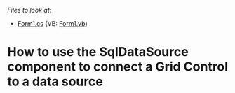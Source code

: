 <!-- default file list -->
*Files to look at*:

* [Form1.cs](./CS/WinFormsSqlDataSource/Form1.cs) (VB: [Form1.vb](./VB/WinFormsSqlDataSource/Form1.vb))
<!-- default file list end -->
# How to use the SqlDataSource component to connect a Grid Control to a data source

<br/>


